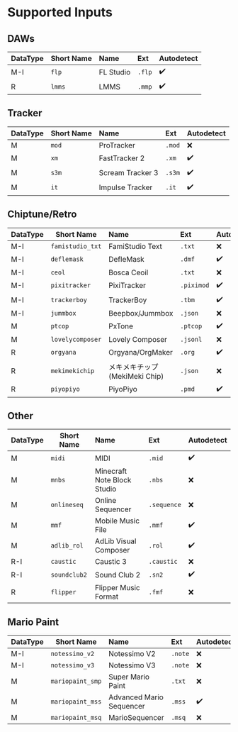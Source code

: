 
# Supported Inputs
## DAWs
| DataType | Short Name | Name | Ext | Autodetect |
| --- | --- | :--- | :--- | :--- |
| M-I | ```flp``` | FL Studio | ```.flp``` | ✔️ |
| R | ```lmms``` | LMMS | ```.mmp``` | ✔️ |

## Tracker
| DataType | Short Name | Name | Ext | Autodetect | 
| --- | --- | :--- | :--- | :--- |
| M | ```mod``` | ProTracker | ```.mod``` | ❌ | 
| M | ```xm``` | FastTracker 2 | ```.xm``` | ✔️ | 
| M | ```s3m``` | Scream Tracker 3 | ```.s3m``` | ✔️ | 
| M | ```it``` | Impulse Tracker | ```.it``` | ✔️ | 

## Chiptune/Retro
| DataType | Short Name | Name | Ext | Autodetect | 
| --- | --- | :--- | :--- | :--- |
| M-I | ```famistudio_txt``` | FamiStudio Text | ```.txt``` | ❌ | 
| M-I | ```deflemask``` | DefleMask | ```.dmf``` | ✔️ |
| M-I | ```ceol``` | Bosca Ceoil | ```.txt``` | ❌ | 
| M-I | ```pixitracker``` | PixiTracker | ```.piximod``` | ✔️ | 
| M-I | ```trackerboy``` | TrackerBoy | ```.tbm``` | ✔️ | 
| M-I | ```jummbox``` | Beepbox/Jummbox | ```.json``` | ❌ | 
| M | ```ptcop``` | PxTone | ```.ptcop``` | ✔️ |
| M | ```lovelycomposer``` | Lovely Composer | ```.jsonl``` | ❌ |
| R | ```orgyana``` | Orgyana/OrgMaker | ```.org``` | ✔️ |
| R | ```mekimekichip``` | メキメキチップ (MekiMeki Chip) | ```.json``` | ❌ | 
| R | ```piyopiyo``` | PiyoPiyo | ```.pmd``` | ✔️ |  

## Other
| DataType | Short Name | Name | Ext | Autodetect | 
| --- | --- | :--- | :--- | :--- |
| M | ```midi``` | MIDI | ```.mid``` | ✔️ | 
| M | ```mnbs``` | Minecraft Note Block Studio | ```.nbs``` | ❌ | 
| M | ```onlineseq``` | Online Sequencer | ```.sequence``` | ❌ | 
| M | ```mmf``` | Mobile Music File | ```.mmf``` | ✔️ | 
| M | ```adlib_rol``` | AdLib Visual Composer | ```.rol``` | ✔️ | 
| R-I | ```caustic``` | Caustic 3 | ```.caustic``` | ❌ | 
| R-I | ```soundclub2``` | Sound Club 2 | ```.sn2``` | ✔️ | 
| R | ```flipper``` | Flipper Music Format | ```.fmf``` | ❌ | 

## Mario Paint
| DataType | Short Name | Name | Ext | Autodetect | 
| --- | --- | :--- | :--- | :--- |
| M-I | ```notessimo_v2``` | Notessimo V2 | ```.note``` | ❌ | 
| M-I | ```notessimo_v3``` | Notessimo V3 | ```.note``` | ❌ | 
| M | ```mariopaint_smp``` | Super Mario Paint | ```.txt``` | ❌ | 
| M | ```mariopaint_mss``` | Advanced Mario Sequencer | ```.mss``` | ✔️ | 
| M | ```mariopaint_msq``` | MarioSequencer | ```.msq``` | ❌ | 